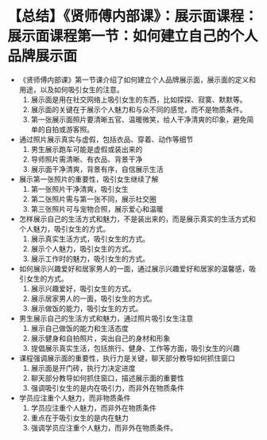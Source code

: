 # 【总结】《贤师傅内部课》：展示面课程：展示面课程第一节：如何建立自己的个人品牌展示面

-   《贤师傅内部课》第一节课介绍了如何建立个人品牌展示面，展示面的定义和用途，以及如何吸引女生的注意。
    1.  展示面是用在社交网络上吸引女生的东西，比如探探、寂寞、默默等。
    2.  展示面的关键在于展示个人魅力和与众不同的感觉，而不是物质条件。
    3.  第一张展示面照片要清晰五官、温暖微笑，给人干净清爽的印象，避免简单的自拍或游客照。
-   通过照片展示真实与虚假，包括衣品、穿着、动作等细节
    1.  男生展示跑车可能是虚假或装出来的
    2.  导师照片需清晰、有衣品、背景干净
    3.  展示面干净清爽，背景有序，自信展示生活
-   展示第一张照片的重要性，吸引女生继续了解
    1.  第一张照片干净清爽，吸引女生
    2.  第二张照片需与第一张不同，展示社交圈
    3.  第三张照片可与宠物合照，展示爱心和温暖
-   怎样展示自己的生活方式和魅力，不是装出来的，而是展示真实的生活方式和个人魅力，吸引女生的方式。
    1.  展示真实生活方式，吸引女生的方式。
    2.  展示个人魅力，吸引女生的方式。
    3.  展示工作时的魅力，吸引女生的方式。
-   如何展示兴趣爱好和居家男人的一面，通过展示兴趣爱好和居家的温馨感，吸引女生的方式。
    1.  展示兴趣爱好，吸引女生的方式。
    2.  展示居家男人的一面，吸引女生的方式。
    3.  展示做饭的能力，吸引女生的方式。
-   男生展示自己的生活方式和魅力，通过照片吸引女生注意
    1.  展示自己做饭的能力和生活态度
    2.  展示健身和自拍照片，突出自己的身材和形象
    3.  提倡展示真实生活，包括旅行、健身、工作等方面，吸引女生的兴趣
-   课程强调展示面的重要性，执行力是关键，聊天部分教导如何抓住窗口
    1.  展示面是开门砖，执行力决定进度
    2.  聊天部分教导如何抓住窗口，描述展示面的重要性
    3.  强调吸引女生的是内在吸引力，而非外在物质条件
-   学员应注重个人魅力，而非物质条件
    1.  学员应注重个人魅力，而非外在物质条件
    2.  重点在于吸引女生的是内在魅力
    3.  强调学员应注重个人魅力，而非外在物质条件。
